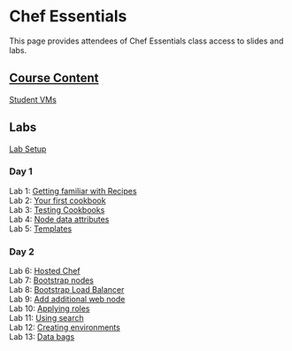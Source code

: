 # Chef Essentials 

This page provides attendees of Chef Essentials class access to slides and labs. 

## [Course Content](http://bit.ly/chef-essentials-slides)

[Student VMs](https://docs.google.com/spreadsheets/d/1OCU-pG-2col7z6OSHSIy2ayZ-i5ntml7YJSqQPYREJo/edit?usp=sharing)


## Labs

[Lab Setup](labs/001-setup/)

### Day 1
Lab 1: [Getting familiar with Recipes](labs/01-recipes/)  
Lab 2: [Your first cookbook](labs/02-first-cookbook/)  
Lab 3: [Testing Cookbooks](labs/03-cookbook-tests/)  
Lab 4: [Node data attributes](labs/04-ohai/)  
Lab 5: [Templates](labs/05-templates/)  

### Day 2 
Lab 6: [Hosted Chef](labs/06-chef-server)  
Lab 7: [Bootstrap nodes](labs/07-bootstrap-node)  
Lab 8: [Bootstrap Load Balancer](labs/08-bootstrap-lb)  
Lab 9: [Add additional web node](labs/09-add-node)  
Lab 10: [Applying roles](labs/10-roles)  
Lab 11: [Using search](labs/11-search)  
Lab 12: [Creating environments](labs/12-environments)  
Lab 13: [Data bags](labs/13-data-bags)  



